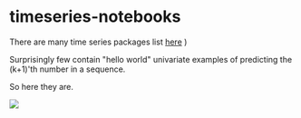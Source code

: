 # timeseries-notebooks

There are many time series packages list [here](https://www.microprediction.com/blog/popular-timeseries-packages) )

Surprisingly few contain "hello world" univariate examples of predicting the (k+1)'th number in a sequence. 

So here they are. 

![](https://i.imgur.com/PpWIhlx.png)
